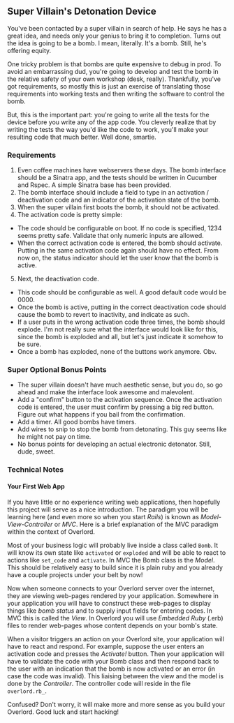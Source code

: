 ## Super Villain's Detonation Device

You've been contacted by a super villain in search of help. He says he has a great idea, and needs only your genius to bring it to completion. Turns out the idea is going to be a bomb. I mean, literally. It's a bomb. Still, he's offering equity.

One tricky problem is that bombs are quite expensive to debug in prod. To avoid an embarrassing dud, you're going to develop and test the bomb in the relative safety of your own workshop (desk, really). Thankfully, you've got requirements, so mostly this is just an exercise of translating those requirements into working tests and then writing the software to control the bomb. 

But, this is the important part: you're going to write all the tests for the device before you write any of the app code. You cleverly realize that by writing the tests the way you'd like the code to work, you'll make your resulting code that much better. Well done, smartie.

### Requirements

1. Even coffee machines have webservers these days. The bomb interface should be a Sinatra app, and the tests should be written in Cucumber and Rspec. A simple Sinatra base has been provided.
2. The bomb interface should include a field to type in an activation / deactivation code and an indicator of the activation state of the bomb.
3. When the super villain first boots the bomb, it should not be activated.
4. The activation code is pretty simple:
  * The code should be configurable on boot. If no code is specified, 1234 seems pretty safe. Validate that only numeric inputs are allowed.
  * When the correct activation code is entered, the bomb should activate. Putting in the same activation code again should have no effect. From now on, the status indicator should let the user know that the bomb is active.
5. Next, the deactivation code.
  * This code should be configurable as well. A good default code would be 0000.
  * Once the bomb is active, putting in the correct deactivation code should cause the bomb to revert to inactivity, and indicate as such.
  * If a user puts in the wrong activation code three times, the bomb should explode. I'm not really sure what the interface would look like for this, since the bomb is exploded and all, but let's just indicate it somehow to be sure.
  * Once a bomb has exploded, none of the buttons work anymore. Obv.


### Super Optional Bonus Points
* The super villain doesn't have much aesthetic sense, but you do, so go ahead and make the interface look awesome and malevolent.
* Add a "confirm" button to the activation sequence. Once the activation code is entered, the user must confirm by pressing a big red button. Figure out what happens if you bail from the confirmation.
* Add a timer. All good bombs have timers.
* Add wires to snip to stop the bomb from detonating. This guy seems like he might not pay on time.
* No bonus points for developing an actual electronic detonator. Still, dude, sweet.

### Technical Notes

#### Your First Web App

If you have little or no experience writing web applications, then hopefully this project will serve as a nice introduction. The paradigm you will be learning here (and even more so when you start _Rails_) is known as _Model-View-Controller_ or _MVC_. Here is a brief explanation of the MVC paradigm within the context of Overlord.

Most of your business logic will probably live inside a class called `Bomb`. It will know its own state like `activated` or `exploded` and will be able to react to actions like `set_code` and `activate`. In MVC the Bomb class is the _Model_. This should be relatively easy to build since it is plain ruby and you already have a couple projects under your belt by now!

Now when someone connects to your Overlord server over the internet, they are viewing web-pages rendered by your application. Somewhere in your application you will have to construct these web-pages to display things like _bomb status_ and to supply input fields for entering codes. In MVC this is called the _View_. In Overlord you will use _Embedded Ruby_ (.erb) files to render web-pages whose content depends on your bomb's state.

When a visitor triggers an action on your Overlord site, your application will have to react and respond. For example, suppose the user enters an activation code and presses the _Activate!_ button. Then your application will have to validate the code with your Bomb class and then respond back to the user with an indication that the bomb is now activated or an error (in case the code was invalid). This liaising between the view and the model is done by the _Controller_. The controller code will reside in the file `overlord.rb_`.

Confused? Don't worry, it will make more and more sense as you build your Overlord. Good luck and start hacking!
